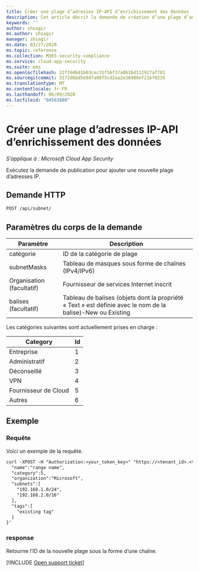 ```yaml
---
title: Créer une plage d’adresses IP-API d’enrichissement des données
description: Cet article décrit la demande de création d’une plage d’adresses IP dans l’API d’enrichissement des données de Cloud App Security.
keywords: ''
author: shsagir
ms.author: shsagir
manager: shsagir
ms.date: 03/27/2020
ms.topic: reference
ms.collection: M365-security-compliance
ms.service: cloud-app-security
ms.suite: ems
ms.openlocfilehash: 22f19d6d1b03cec31f36f37a0b1bd112927af781
ms.sourcegitcommit: 3172d6bd5e9d7a08f5cd2aa2e36980ef21bf0235
ms.translationtype: MT
ms.contentlocale: fr-FR
ms.lasthandoff: 06/09/2020
ms.locfileid: "84563880"
---
```

# <a name="create-ip-address-range---data-enrichment-api"></a>Créer une plage d’adresses IP-API d’enrichissement des données

*S’applique à : Microsoft Cloud App Security*

Exécutez la demande de publication pour ajouter une nouvelle plage d’adresses IP.

## <a name="http-request"></a>Demande HTTP

```rest
POST /api/subnet/
```

## <a name="request-body-parameters"></a>Paramètres du corps de la demande

| Paramètre | Description |
| --- | --- |
| catégorie | ID de la catégorie de plage |
| subnetMasks | Tableau de masques sous forme de chaînes (IPv4/IPv6) |
| Organisation (facultatif) | Fournisseur de services Internet inscrit |
| balises (facultatif) | Tableau de balises (objets dont la propriété « Text » est définie avec le nom de la balise)-New ou Existing |

Les catégories suivantes sont actuellement prises en charge :

| Category | Id |
| --- | -- |
| Entreprise | 1 |
| Administratif | 2 |
| Déconseillé | 3 |
| VPN | 4 |
| Fournisseur de Cloud | 5 |
| Autres | 6 |

## <a name="example"></a>Exemple

### <a name="request"></a>Requête

Voici un exemple de la requête.

```rest
curl -XPOST -H "Authorization:<your_token_key>" "https://<tenant_id>.<tenant_region>.contoso.com/api/subnet/create_rule/" -d '{
  "name":"range name",
  "category":5,
  "organization":"Microsoft",
  "subnets":[
    "192.168.1.0/24",
    "192.168.2.0/16"
  ],
  "tags":[
    "existing tag"
  ]
}'
```

### <a name="response"></a>response

Retourne l’ID de la nouvelle plage sous la forme d’une chaîne.

[!INCLUDE [Open support ticket](includes/support.md)]
